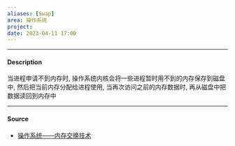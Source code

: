 ```yaml
---
aliases: [Swap]
area: 操作系统
project: 
date: 2023-04-11 17:00
---
```

---
#### Description
当进程申请不到内存时, 操作系统内核会将一些进程暂时用不到的内存保存到磁盘中, 然后把当前内存分配给进程使用, 当再次访问之前的内存数据时, 再从磁盘中把数据读回到内存中

---
#### Source
- [操作系统——内存交换技术](https://blog.csdn.net/qq_46045632/article/details/122754386)